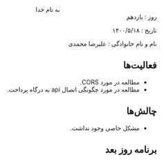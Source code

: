 <div dir="rtl" align="center">
به نام خدا
</div>
<div dir="rtl" align="right">
روز : یازدهم

تاریخ : ۱۴۰۰/۵/۱۸

نام و نام خانوادگی : علیرضا محمدی

## فعالیت‌ها

* مطالعه در مورد CORS.
* مطالعه در مورد چگونگی اتصال api به درگاه پرداخت.

## چالش‌ها

* مشکل خاصی وجود نداشت.

## برنامه روز بعد

</div>
